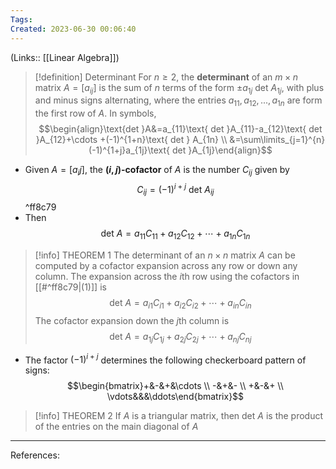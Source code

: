 ```yaml
---
Tags: 
Created: 2023-06-30 00:06:40
---
```

(Links:: [[Linear Algebra]])
> [!definition] Determinant
> For $n\geq 2$, the **determinant** of an $m\times n$ matrix $A=[a_{ij}]$ is the sum of $n$ terms of the form $\pm a_{1j}\text{ det }A_{1j}$, with plus and minus signs alternating, where the entries $a_{11},a_{12},...,a_{1n}$ are form the first row of $A$. In symbols, $$\begin{align}\text{det }A&=a_{11}\text{ det }A_{11}-a_{12}\text{ det }A_{12}+\cdots +(-1)^{1+n}\text{ det } A_{1n} \\ &=\sum\limits_{j=1}^{n}(-1)^{1+j}a_{1j}\text{ det }A_{1j}\end{align}$$

- Given $A=[a_ij]$, the **$(i,j)$-cofactor** of $A$ is the number $C_{ij}$ given by $$C_{ij}=(-1)^{i+j}\text{ det }A_{ij} \tag{1}$$ ^ff8c79
- Then $$\text{det }A=a_{11}C_{11}+a_{12}C_{12}+\cdots+a_{1n}C_{1n}$$

> [!info] THEOREM 1
> The determinant of an $n\times n$ matrix $A$ can be computed by a cofactor expansion across any row or down any column. The expansion across the $i$th row using the cofactors in [[#^ff8c79|(1)]] is $$\text{det }A=a_{i1}C_{i1}+a_{i2}C_{i2}+\cdots+a_{in}C_{in}$$
> The cofactor expansion down the $j$th column is $$\text{det }A=a_{1j}C_{1j}+a_{2j}C_{2j}+\cdots+a_{nj}C_{nj}$$

- The factor $(-1)^{i+j}$ determines the following checkerboard pattern of signs: $$\begin{bmatrix}+&-&+&\cdots \\ -&+&- \\ +&-&+ \\ \vdots&&&\ddots\end{bmatrix}$$

> [!info] THEOREM 2
> If $A$ is a triangular matrix, then $\text{det }A$ is the product of the entries on the main diagonal of $A$


---
References: